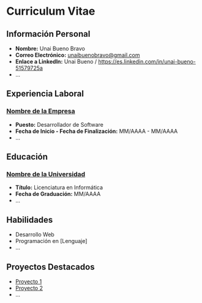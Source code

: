 # Curriculum Vitae

## Información Personal

- **Nombre:** Unai Bueno Bravo
- **Correo Electrónico:** unaibuenobravo@gmail.com
- **Enlace a LinkedIn:** Unai Bueno / https://es.linkedin.com/in/unai-bueno-51579725a
- ...

## Experiencia Laboral

### [Nombre de la Empresa](https://www.empresa.com)
- **Puesto:** Desarrollador de Software
- **Fecha de Inicio - Fecha de Finalización:** MM/AAAA - MM/AAAA
- ...

## Educación

### [Nombre de la Universidad](https://www.universidad.com)
- **Título:** Licenciatura en Informática
- **Fecha de Graduación:** MM/AAAA
- ...

## Habilidades

- Desarrollo Web
- Programación en [Lenguaje]
- ...

## Proyectos Destacados

- [Proyecto 1](https://github.com/tu-usuario/proyecto1)
- [Proyecto 2](https://github.com/tu-usuario/proyecto2)
- ...


